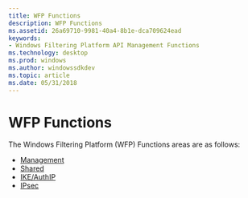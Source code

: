 ```yaml
---
title: WFP Functions
description: WFP Functions
ms.assetid: 26a69710-9981-40a4-8b1e-dca709624ead
keywords:
- Windows Filtering Platform API Management Functions
ms.technology: desktop
ms.prod: windows
ms.author: windowssdkdev
ms.topic: article
ms.date: 05/31/2018
---
```


# WFP Functions

The Windows Filtering Platform (WFP) Functions areas are as follows:

-   [Management](fwp-mgmt-functions.md)
-   [Shared](/windows/desktop/api/Fwpmu/nf-fwpmu-fwpmfreememory0)
-   [IKE/AuthIP](fwp-ike-functions.md)
-   [IPsec](fwp-ipsec-functions.md)

 

 




